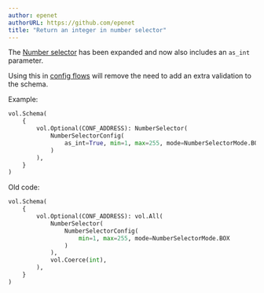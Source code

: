 ```yaml
---
author: epenet
authorURL: https://github.com/epenet
title: "Return an integer in number selector"
---
```


The [Number selector](https://www.home-assistant.io/docs/blueprint/selectors/#number-selector) has been expanded and now also includes an `as_int` parameter.

Using this in [config flows](/docs/data_entry_flow_index#show-form) will remove the need to add an extra validation to the schema.

Example:

```python
vol.Schema(
    {
        vol.Optional(CONF_ADDRESS): NumberSelector(
            NumberSelectorConfig(
                as_int=True, min=1, max=255, mode=NumberSelectorMode.BOX
            )
        ),
    }
)
```

Old code:

```python
vol.Schema(
    {
        vol.Optional(CONF_ADDRESS): vol.All(
            NumberSelector(
                NumberSelectorConfig(
                    min=1, max=255, mode=NumberSelectorMode.BOX
                )
            ),
            vol.Coerce(int),
        ),
    }
)
```
